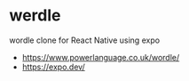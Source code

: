 # werdle
wordle clone for React Native using expo
- https://www.powerlanguage.co.uk/wordle/
- https://expo.dev/
